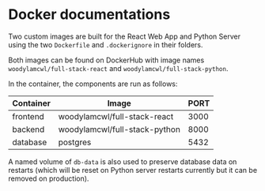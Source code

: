 # Docker documentations

Two custom images are built for the React Web App and Python Server using the two `Dockerfile` and `.dockerignore` in their folders.

Both images can be found on DockerHub with image names `woodylamcwl/full-stack-react` and `woodylamcwl/full-stack-python`.

In the container, the components are run as follows:

| Container | Image                         | PORT |
| --------- | ----------------------------- | ---- |
| frontend  | woodylamcwl/full-stack-react  | 3000 |
| backend   | woodylamcwl/full-stack-python | 8000 |
| database  | postgres                      | 5432 |

A named volume of `db-data` is also used to preserve database data on restarts (which will be reset on Python server restarts currently but it can be removed on production).
